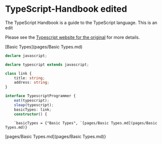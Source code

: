 # TypeScript-Handbook edited

The TypeScript Handbook is a guide to the TypeScript language.  This is an edit

Please see the [Typescript website for the original](https://www.typescriptlang.org) for more details.

[Basic Types](pages/Basic Types.md)

```ts
declare javascript;

declare typescript extends javascript;

class link {
    title: string;
    address: string;
}

interface TypescriptProgrammer {
    eat(typescript);
    sleap(typescript);
    basicTypes: link;
    constructor() {
```
        `basicTypes = {"Basic Types", `[pages/Basic Types.md](pages/Basic Types.md)}
[pages/Basic Types.md](pages/Basic Types.md)}
        

        
        
    